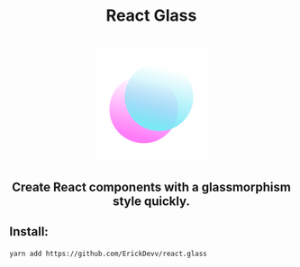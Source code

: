 <div align="center">
  <h1>React Glass<h1/>
  <img src="ReactGlass.png" alt="alt text" width="200"/>
</div>

<div align="center">
  <h2>Create React components with a glassmorphism style quickly. <h2/>
</div>

## **Install**:
```console
yarn add https://github.com/ErickDevv/react.glass
```